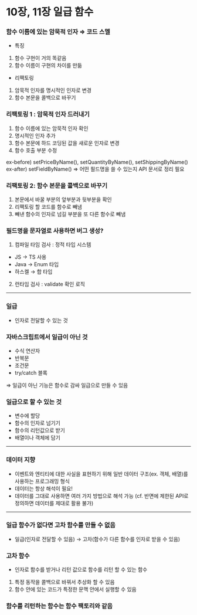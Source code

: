# 10장, 11장 일급 함수

### 함수 이름에 있는 암묵적 인자 ⇒ 코드 스멜

- 특징

1. 함수 구현이 거의 똑같음
2. 함수 이름이 구현의 차이를 만듦

- 리팩토링

1. 암묵적 인자를 명시적인 인자로 변경
2. 함수 본문을 콜백으로 바꾸기

### 리팩토링 1 : 암묵적 인자 드러내기

1. 함수 이름에 있는 암묵적 인자 확인
2. 명시적인 인자 추가
3. 함수 본문에 하드 코딩된 값을 새로운 인자로 변경
4. 함수 호출 부분 수정

ex-before) setPriceByName(), setQuantityByName(), setShippingByName()
ex-after) setFieldByName()
⇒ 어떤 필드명을 쓸 수 있는지 API 문서로 정리 필요

### 리팩토링 2: 함수 본문을 콜백으로 바꾸기

1. 본문에서 바꿀 부분의 앞부분과 뒷부분을 확인
2. 리팩토링 할 코드를 함수로 빼냄
3. 빼낸 함수의 인자로 넘길 부분을 또 다른 함수로 빼냄

### 필드명을 문자열로 사용하면 버그 생성?

1. 컴파일 타임 검사 : 정적 타입 시스템

- JS → TS 사용
- Java → Enum 타입
- 하스켈 → 합 타입

2. 런타임 검사 : validate 확인 로직

---

### 일급

- 인자로 전달할 수 있는 것

### 자바스크립트에서 일급이 아닌 것

- 수식 연산자
- 반복문
- 조건문
- try/catch 블록

⇒ 일급이 아닌 기능은 함수로 감싸 일급으로 만들 수 있음

### 일급으로 할 수 있는 것

- 변수에 할당
- 함수의 인자로 넘기기
- 함수의 리턴값으로 받기
- 배열이나 객체에 담기

---

### 데이터 지향

- 이벤트와 엔티티에 대한 사실을 표현하기 위해 일반 데이터 구조(ex. 객체, 배열)를 사용하는 프로그래밍 형식
- 데이터는 항상 해석이 필요!
- 데이터를 그대로 사용하면 여러 가지 방법으로 해석 가능
  (cf. 반면에 제한된 API로 정의하면 데이터를 제대로 활용 불가)

---

### 일급 함수가 없다면 고차 함수를 만들 수 없음

- 일급(인자로 전달할 수 있음) → 고차(함수가 다른 함수를 인자로 받을 수 있음)

### 고차 함수

- 인자로 함수를 받거나 리턴 값으로 함수를 리턴 할 수 있는 함수

1. 특정 동작을 콜백으로 바꿔서 추상화 할 수 있음
2. 함수 안에 있는 코드가 특정한 문맥 안에서 실행할 수 있음

### 함수를 리턴하는 함수는 함수 팩토리와 같음
